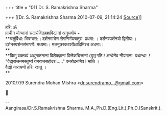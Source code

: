 +++
title = "011 Dr. S. Ramakrishna Sharma"

+++
[[Dr. S. Ramakrishna Sharma	2010-07-09, 21:14:24 [Source](https://groups.google.com/g/bvparishat/c/nLcDwt4CVJc)]]



हरि: ॐ  
प्राचीन योग्यानां सदासेवितब्रह्मविद्यानां अनुभवोयं **-**  
**चतुर्विधा: भिषग्वरा:। दर्शनमात्रेण रोगनिर्णयचतुरा: प्रथमा: । दर्शनस्पर्शनयो द्वितीया:। दर्शनस्पर्शनसंभाषणै: मध्यमा:। मलमूत्ररक्तपरीक्षादिभिश्च अधमा:।  
**  
**किमु वक्तव्यं अधुनातनानां विशेषज्ञानां वित्तैकचित्तानां (दुर्)गति:! अन्धेनैव नीयमाना: यथान्धा: !  
"वैद्यराजनमस्तुभ्यं यमराजसहोदर!....." वनरोदनमिव ! भाति ।  
वैद्यो नारायणो हरि: रक्षतु ।  
**  

2010/7/9 Surendra Mohan Mishra \<[dr.surendramo...@gmail.com]()\>



  
  
  
--  
Aangirasa/Dr.S.Ramakrishna Sharma. M.A.,Ph.D.(Eng.Lit.),Ph.D.(Sanskrit.).  

